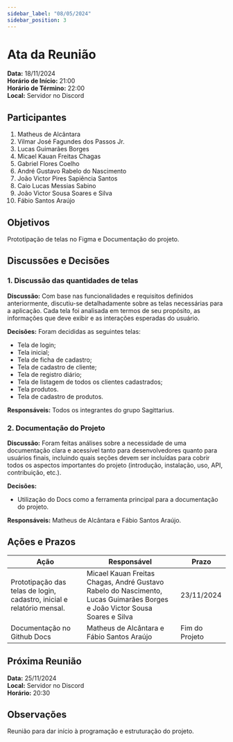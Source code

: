 ```yaml
---
sidebar_label: "08/05/2024"
sidebar_position: 3
---
```


# Ata da Reunião

**Data:** 18/11/2024  
**Horário de Início:** 21:00  
**Horário de Término:** 22:00  
**Local:** Servidor no Discord

## Participantes
1. Matheus de Alcântara
2. Vilmar José Fagundes dos Passos Jr.
3. Lucas Guimarães Borges
4. Micael Kauan Freitas Chagas
5. Gabriel Flores Coelho
6. André Gustavo Rabelo do Nascimento
7. João Victor Pires Sapiência Santos
8. Caio Lucas Messias Sabino
9. João Victor Sousa Soares e Silva
10. Fábio Santos Araújo


## Objetivos
Prototipação de telas no Figma e Documentação do projeto.

## Discussões e Decisões

### 1. Discussão das quantidades de telas
**Discussão:**
Com base nas funcionalidades e requisitos definidos anteriormente, discutiu-se detalhadamente sobre as telas necessárias para a aplicação.
Cada tela foi analisada em termos de seu propósito, as informações que deve exibir e as interações esperadas do usuário.

**Decisões:**
Foram decididas as seguintes telas:
- Tela de login;
- Tela inicial;
- Tela de ficha de cadastro;
- Tela de cadastro de cliente;
- Tela de registro diário;
- Tela de listagem de todos os clientes cadastrados;
- Tela produtos.
- Tela de cadastro de produtos.

**Responsáveis:**
Todos os integrantes do grupo Sagittarius.

### 2. Documentação do Projeto
**Discussão:**
Foram feitas análises sobre a necessidade de uma documentação clara e acessível tanto para desenvolvedores quanto para usuários finais, incluindo quais seções devem ser incluídas para cobrir todos os aspectos importantes do projeto (introdução, instalação, uso, API, contribuição, etc.).

**Decisões:**
- Utilização do Docs como a ferramenta principal para a documentação do projeto.

**Responsáveis:**
Matheus de Alcântara e Fábio Santos Araújo.

## Ações e Prazos
| Ação                             | Responsável             | Prazo         |
| -------------------------------- | ----------------------- | ------------- |
| Prototipação das telas de login, cadastro, inicial e  relatório mensal.            | Micael Kauan Freitas Chagas, André Gustavo Rabelo do Nascimento, Lucas Guimarães Borges e João Victor Sousa Soares e Silva | 23/11/2024 |
| Documentação no Github Docs           | Matheus de Alcântara e Fábio Santos Araújo | Fim do Projeto |


## Próxima Reunião
**Data:** 25/11/2024  
**Local:** Servidor no Discord  
**Horário:** 20:30

## Observações
Reunião para dar início à programação e estruturação do projeto.
